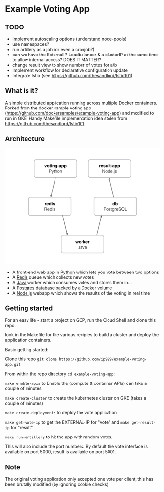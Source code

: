 Example Voting App
=========

TODO
----

* Implement autoscaling options (understand node-pools)
* use namespaces?
* run artillery as a job (or even a cronjob?)
* can we have the ExternalIP Loadbalancer & a clusterIP at the same time to allow internal access? DOES IT MATTER?
* change result view to show number of votes for a/b
* Implement workflow for declarative configuration update
* Integrate Istio (see https://github.com/thesandlord/Istio101)

What is it?
-----------

A simple distributed application running across multiple Docker containers. Forked from the docker sample voting app (https://github.com/dockersamples/example-voting-app) and modified to run in GKE. Handy Makefile implementation idea stolen from https://github.com/thesandlord/Istio101.

Architecture
-----

![Architecture diagram](architecture2.png)

* A front-end web app in [Python](/vote) which lets you vote between two options
* A [Redis](https://hub.docker.com/_/redis/) queue which collects new votes
* A [Java](/worker/src/main) worker which consumes votes and stores them in…
* A [Postgres](https://hub.docker.com/_/postgres/) database backed by a Docker volume
* A [Node.js](/result) webapp which shows the results of the voting in real time

Getting started
---------------

For an easy life - start a project on GCP, run the Cloud Shell and clone this repo.

look in the Makefile for the various recipies to build a cluster and deploy the application containers. 

Basic getting started:

Clone this repo `git clone https://github.com/ip999/example-voting-app.git`

From within the repo directory `cd example-voting-app`:

`make enable-apis` to Enable the (compute & container APIs) can take a couple of minutes

`make create-cluster` to create the kubernetes cluster on GKE (takes a couple of minutes)

`make create-deployments` to deploy the vote application

`make get-vote-ip` to get the EXTERNAL-IP for "vote" and `make get-result-ip` for "result"

`make run-artillery` to hit the app with random votes.

This will also include the port numbers. By default the vote interface is available on port 5000, result is available on port 5001.




Note
----

The original voting application only accepted one vote per client, this has been brutally modified (by ignoring cookie checks).

